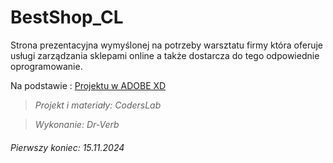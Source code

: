 # BestShop_CL

Strona prezentacyjna wymyślonej na potrzeby warsztatu firmy która oferuje usługi zarządzania sklepami online a także dostarcza do tego odpowiednie oprogramowanie.

Na podstawie : [Projektu w ADOBE XD](https://xd.adobe.com/view/31804ad0-5f57-46e0-6edf-a5f54c37078a-47b1/grid/)

>*Projekt i materiały: CodersLab*
 
>*Wykonanie: Dr-Verb*

###### *Pierwszy koniec: 15.11.2024*
